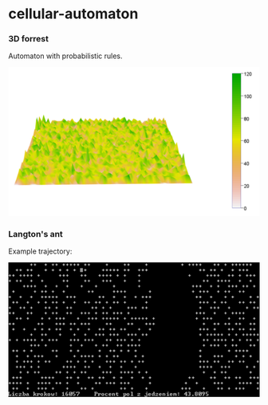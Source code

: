 # cellular-automaton

### 3D forrest

Automaton with probabilistic rules. 

![image alt text](forrest.png)

### Langton's ant

Example trajectory:

![image alt text](langton.png)
